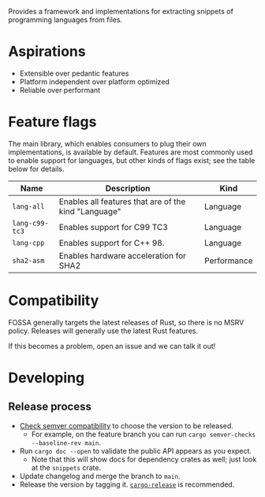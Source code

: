 Provides a framework and implementations for extracting snippets of programming languages from files.

# Aspirations

- Extensible over pedantic features
- Platform independent over platform optimized
- Reliable over performant

# Feature flags

The main library, which enables consumers to plug their own implementations, is available by default.
Features are most commonly used to enable support for languages,
but other kinds of flags exist; see the table below for details.

Name           | Description                                          | Kind
---------------|------------------------------------------------------|------------
`lang-all`     | Enables all features that are of the kind "Language" | Language
`lang-c99-tc3` | Enables support for C99 TC3                          | Language
`lang-cpp`     | Enables support for C++ 98.                          | Language
`sha2-asm`     | Enables hardware acceleration for SHA2               | Performance

# Compatibility

FOSSA generally targets the latest releases of Rust, so there is no MSRV policy.
Releases will generally use the latest Rust features.

If this becomes a problem, open an issue and we can talk it out!

# Developing

## Release process

- [Check semver compatibility](https://crates.io/crates/cargo-semver-checks) to choose the version to be released.
  - For example, on the feature branch you can run `cargo semver-checks --baseline-rev main`.
- Run `cargo doc --open` to validate the public API appears as you expect.
  - Note that this will show docs for dependency crates as well; just look at the `snippets` crate.
- Update changelog and merge the branch to `main`.
- Release the version by tagging it. [`cargo-release`](https://crates.io/crates/cargo-release) is recommended.
